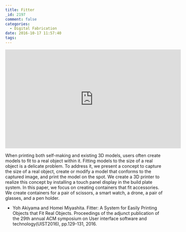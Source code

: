 ```yaml
---
title: Fitter
_id: 2197
comment: false
categories:
  - Digital Fabrication
date: 2016-10-17 11:57:40
tags:
---
```



<iframe width="560" height="315" src="https://www.youtube.com/embed/DO-5nfyj7cY" frameborder="0" allowfullscreen></iframe>

<!--more-->
When printing both self-making and existing 3D models, users often create models to fit to a real object within it. Fitting models to the size of a real object is a delicate problem. To address it, we present a concept to capture the size of a real object, create or modify a model that conforms to the captured image, and print the model on the spot. We create a 3D printer to realize this concept by installing a touch panel display in the build plate system. In this paper, we focus on creating containers that fit accessories. We create containers for a pair of scissors, a smart watch, a drone, a pair of glasses, and a pen holder.

*   Yoh Akiyama and Homei Miyashita. Fitter: A System for Easily Printing Objects that Fit Real Objects. Proceedings of the adjunct publication of the 29th annual ACM symposium on User interface software and technology(UIST2016), pp.129-131, 2016.
